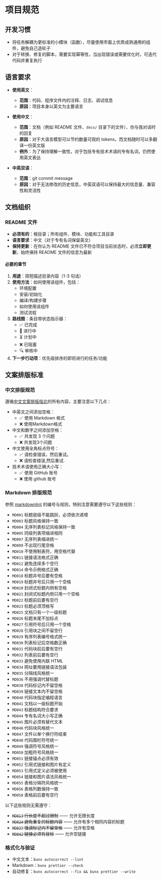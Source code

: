 # 项目规范

## 开发习惯

- 将任务解耦为更标准的小模块（函数），尽量使用市面上优质成熟通用的组件，避免自己造轮子
- 对于转换、修复的脚本，需要实现幂等性，当出现错误或需要优化时，可迭代代码并重复执行

## 语言要求

- **使用英文**：

  - **范围**：代码、程序文件内的注释、日志、调试信息
  - **原因**：项目本身以英文为主要语言

- **使用中文**：

  - **范围**：文档（例如 README 文件、`docs/` 目录下的文件）、你与我对话时的回复
  - **原因**：对于大语言模型可以节约数量可观的 tokens，而文档随时可以多翻译一份英文版
  - **例外**：为了保持理解一致性，对于包括专有技术术语的专有名词，仍然使用英文表达

- **中英双语**：
  - **范围**：git commit message
  - **原因**：对于无法修改的历史信息，中英双语可以保持最大的信息量、兼容性和灵活性

## 文档组织

### README 文件

- **必须有的**：根目录；所有组件、模块、功能和工具目录
- **语言要求**：中文（对于专有名词保留英文）
- **保持更新**：在你认为 README 文件已不符合项目当前状态时，必须**立即更新**，始终保持 README 文件的信息为最新

#### 必要的章节

1. **用途**：简短描述目录内容（1-3 句话）
2. **使用方法**：如何使用该组件，包括：
   - 环境配置
   - 安装/初始化
   - 编译/构建步骤
   - 如何使用该组件
   - 测试流程
3. **路线图**：条目带状态指示器：
   - ✅ 已完成
   - 🔄 进行中
   - ⏳ 计划中
   - ❌ 已阻塞
   - 🔍 审核中
4. **下一步行动项**：优先级排序的即将进行的任务/功能

## 文案排版标准

### 中文排版规范

遵循[中文文案排版指北](https://github.com/sparanoid/chinese-copywriting-guidelines)的所有内容，主要注意以下几点：

<!-- autocorrect-disable -->

- 中英文之间添加空格：
  - ✅ 使用 Markdown 格式
  - ❌ 使用Markdown格式
- 中文和数字之间添加空格：
  - ✅ 共发现 3 个问题
  - ❌ 共发现3个问题
- 中文使用全角标点符号：
  - ✅ 请检查错误，然后重试。
  - ❌ 请检查错误,然后重试.
- 技术术语使用正确大小写：
  - ✅ 使用 GitHub 账号
  - ❌ 使用 github 账号

<!-- autocorrect-enable -->

### Markdown 排版规范

参照 [markdownlint](https://github.com/DavidAnson/markdownlint) 的编号与规则，特别注意需要遵守以下这些规则：

- `MD001` 标题层级不能跳跃，必须依次递增
- `MD003` 标题风格保持一致
- `MD004` 无序列表标记风格保持一致
- `MD005` 同级列表项缩进相同
- `MD007` 无序列表缩进统一
- `MD009` 不出现行尾空格
- `MD010` 不使用制表符，用空格代替
- `MD011` 链接语法格式正确
- `MD012` 避免连续多个空行
- `MD014` 命令示例格式正确
- `MD018` 标题井号后要有空格
- `MD019` 标题井号后只用一个空格
- `MD020` 封闭式标题内侧有空格
- `MD021` 封闭式标题内侧只用一个空格
- `MD022` 标题前后要有空行
- `MD023` 标题必须顶格写
- `MD025` 文档只有一个一级标题
- `MD026` 标题末尾不加标点
- `MD027` 引用符号后只用一个空格
- `MD028` 引用块之间不留空行
- `MD029` 有序列表编号格式统一
- `MD030` 列表标记后空格数正确
- `MD031` 代码块前后要有空行
- `MD032` 列表前后要有空行
- `MD033` 避免使用内联 HTML
- `MD034` 网址要用链接语法包装
- `MD035` 分隔线风格统一
- `MD036` 不用强调代替标题
- `MD038` 代码标记内不留空格
- `MD039` 链接文本内不留空格
- `MD040` 代码块指定编程语言
- `MD041` 文档以一级标题开始
- `MD043` 标题结构符合要求
- `MD044` 专有名词大小写正确
- `MD045` 图片必须有替代文本
- `MD046` 代码块风格统一
- `MD047` 文件以单个换行符结束
- `MD048` 代码围栏符号统一
- `MD049` 强调符号风格统一
- `MD050` 加粗符号风格统一
- `MD051` 链接锚点必须有效
- `MD052` 引用式链接和图片有定义
- `MD053` 引用式定义必须被使用
- `MD054` 链接和图片语法风格统一
- `MD055` 表格分隔符风格统一
- `MD056` 表格列数保持一致
- `MD058` 表格前后要有空行

以下这些规则无需遵守：

- ~~`MD013` 行长度不超过限制~~ —— 允许无限长度
- ~~`MD024` 避免重复的标题内容~~ —— 允许有多个相同内容的标题
- ~~`MD037` 强调标记内不留空格~~ —— 允许有空格
- ~~`MD042` 链接必须有目标~~ —— 允许空链接

### 格式化与验证

- 中文文本：`bunx autocorrect --lint`
- Markdown：`bunx prettier --check`
- 自动修复：`bunx autocorrect --fix && bunx prettier --write`
